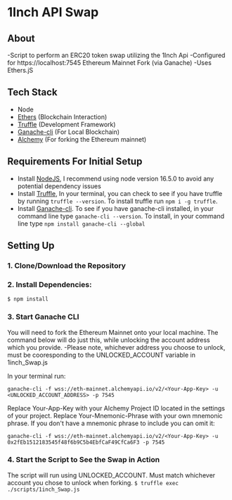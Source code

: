 # 1Inch API Swap

## About

-Script to perform an ERC20 token swap utilizing the 1Inch Api 
-Configured for https://localhost:7545 Ethereum Mainnet Fork (via Ganache)
-Uses Ethers.jS

## Tech Stack

- Node
- [Ethers](https://web3js.readthedocs.io/en/v1.5.2/) (Blockchain Interaction)
- [Truffle](https://www.trufflesuite.com/docs/truffle/overview) (Development Framework)
- [Ganache-cli](https://github.com/trufflesuite/ganache) (For Local Blockchain)
- [Alchemy](https://www.alchemy.com/) (For forking the Ethereum mainnet)

## Requirements For Initial Setup
- Install [NodeJS](https://nodejs.org/en/), I recommend using node version 16.5.0 to avoid any potential dependency issues
- Install [Truffle](https://www.trufflesuite.com/docs/truffle/overview), In your terminal, you can check to see if you have truffle by running `truffle --version`. To install truffle run `npm i -g truffle`.
- Install [Ganache-cli](https://github.com/trufflesuite/ganache). To see if you have ganache-cli installed, in your command line type `ganache-cli --version`. To install, in your command line type `npm install ganache-cli --global`

## Setting Up
### 1. Clone/Download the Repository

### 2. Install Dependencies:
`$ npm install`

### 3. Start Ganache CLI
You will need to fork the Ethereum Mainnet onto your local machine. 
The command below will do just this, while unlocking the account address which you provide. 
-Please note, whichever address you choose to unlock, must be cooresponding to the UNLOCKED_ACCOUNT variable in 1inch_Swap.js 

In your terminal run:
```
ganache-cli -f wss://eth-mainnet.alchemyapi.io/v2/<Your-App-Key> -u <UNLOCKED_ACCOUNT_ADDRESS> -p 7545
```

Replace Your-App-Key with your Alchemy Project ID located in the settings of your project. Replace Your-Mnemonic-Phrase with your own mnemonic phrase. If you don't have a mnemonic phrase to include you can omit it:

```
ganache-cli -f wss://eth-mainnet.alchemyapi.io/v2/<Your-App-Key> -u 0x2fEb1512183545f48f6b9C5b4EbfCaF49CfCa6F3 -p 7545
```

### 4. Start the Script to See the Swap in Action
The script will run using UNLOCKED_ACCOUNT. Must match whichever account you chose to unlock when forking. 
`$ truffle exec ./scripts/1inch_Swap.js`

